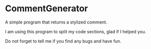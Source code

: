 # CommentGenerator
A simple program that returns a stylized comment. 

I am using this program to split my code sections, glad if I helped you. 

Do not forget to tell me if you find any bugs and have fun.

